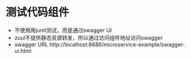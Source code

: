 # 测试代码组件 
- 不使用用junit测试，而是通过swagger UI
- zuul不提供静态资源转发，所以通过访问组件地址访问swagger
- swagger URL
http://localhost:8686/microservice-example/swagger-ui.html